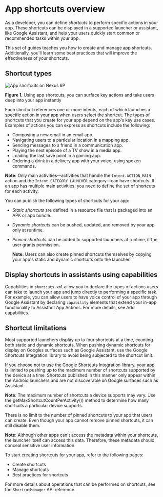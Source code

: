 # App shortcuts overview

As a developer, you can define _shortcuts_ to perform specific actions in your app. These shortcuts can be displayed in a supported launcher or assistant, like Google Assistant, and help your users quickly start common or recommended tasks within your app.

This set of guides teaches you how to create and manage app shortcuts. Additionally, you'll learn some best practices that will improve the effectiveness of your shortcuts.

Shortcut types
--------------

![App shortcuts on Nexus 6P](https://developer.android.com/static/images/guide/topics/ui/shortcuts.png)

**Figure 1.** Using app shortcuts, you can surface key actions and take users deep into your app instantly

Each shortcut references one or more intents, each of which launches a specific action in your app when users select the shortcut. The types of shortcuts that you create for your app depend on the app's key use cases. Examples of actions you can express as shortcuts include the following:

*   Composing a new email in an email app.
*   Navigating users to a particular location in a mapping app.
*   Sending messages to a friend in a communication app.
*   Playing the next episode of a TV show in a media app.
*   Loading the last save point in a gaming app.
*   Ordering a drink in a delivery app with your voice, using spoken commands.

**Note:** Only main activities—activities that handle the `Intent.ACTION_MAIN` action and the `Intent.CATEGORY_LAUNCHER` category—can have shortcuts. If an app has multiple main activities, you need to define the set of shortcuts for each activity.

You can publish the following types of shortcuts for your app:

*   _Static shortcuts_ are defined in a resource file that is packaged into an APK or app bundle.
*   _Dynamic shortcuts_ can be pushed, updated, and removed by your app only at runtime.
*   _Pinned shortcuts_ can be added to supported launchers at runtime, if the user grants permission.
    
    **Note:** Users can also create pinned shortcuts themselves by copying your app's static and dynamic shortcuts onto the launcher.
    

Display shortcuts in assistants using capabilities
--------------------------------------------------

Capabilities in `shortcuts.xml` allow you to declare the types of actions users can take to launch your app and jump directly to performing a specific task. For example, you can allow users to have voice control of your app through Google Assistant by declaring `capability` elements that extend your in-app functionality to Assistant App Actions. For more details, see Add capabilities.

Shortcut limitations
--------------------

Most supported launchers display up to four shortcuts at a time, counting both static and dynamic shortcuts. When pushing dynamic shortcuts for display on Googles surfaces such as Google Assistant, use the Google Shortcuts Integration library to avoid being subjected to the shortcut limit.

If you choose not to use the Google Shortcuts Integration library, your app is limited to pushing up to the maximum number of shortcuts supported by the device at a time. Shortcuts published in this manner only appear within the Android launchers and are not discoverable on Google surfaces such as Assistant.

**Note:** The maximum number of shortcuts a device supports may vary. Use the getMaxShortcutCountPerActivity()) method to determine how many shortcuts a particular device supports.

There is no limit to the number of pinned shortcuts to your app that users can create. Even though your app cannot remove pinned shortcuts, it can still disable them.

**Note:** Although other apps can't access the metadata within your shortcuts, the launcher itself can access this data. Therefore, these metadata should conceal sensitive user information.

To start creating shortcuts for your app, refer to the following pages:

*   Create shortcuts
*   Manage shortcuts
*   Best practices for shortcuts

For more details about operations that can be performed on shortcuts, see the `ShortcutManager` API reference.